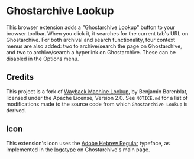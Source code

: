 # Ghostarchive Lookup

This browser extension adds a "Ghostarchive Lookup" button to your browser toolbar.
When you click it, it searches for the current tab's URL on Ghostarchive.
For both archival and search functionality, four context menus are also added: two
to archive/search the page on Ghostarchive, and two to archive/search a hyperlink
on Ghostarchive. These can be disabled in the Options menu.

## Credits
This project is a fork of
[Wayback Machine Lookup](https://github.com/bbarenblat/wayback-machine-button),
by Benjamin Barenblat, licensed under the Apache License, Version 2.0.
See ``NOTICE.md`` for a list of modifications made to the source code 
from which ``Ghostarchive Lookup`` is derived.

## Icon

This extension's icon uses the
[Adobe Hebrew Regular](https://fonts.adobe.com/fonts/adobe-hebrew) 
typeface, as implemented in the [logotype](https://archive.ph/Ual11)
on Ghostarchive's main page.